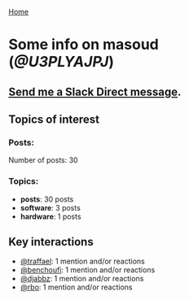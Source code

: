 [Home](https://kelu124.github.io/echommunity/)

# Some info on __masoud__ (_@U3PLYAJPJ_)


## [Send me a Slack Direct message](https://echopen.slack.com/messages/@masoud/).

## Topics of interest

### Posts: 

Number of posts: 30

### Topics:

* __posts__: 30 posts
* __software__: 3 posts
* __hardware__: 1 posts

## Key interactions 

* [@traffael](./U3RKUJHHS.md): 1 mention and/or reactions
* [@benchoufi](./U0B47KC3S.md): 1 mention and/or reactions
* [@djabbz](./U2PFHNN3C.md): 1 mention and/or reactions
* [@rbo](./U38HVMZ6K.md): 1 mention and/or reactions
